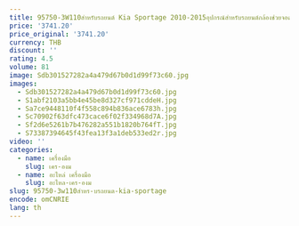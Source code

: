 ```yaml
---
title: 95750-3W110สำหรับรถยนต์ Kia Sportage 2010-2015อุปกรณ์สำหรับรถยนต์กล้องช่วยจอดรถ kamera spion กล้องถอยหลัง957503W120
price: '3741.20'
price_original: '3741.20'
currency: THB
discount: ''
rating: 4.5
volume: 81
image: Sdb301527282a4a479d67b0d1d99f73c60.jpg
images:
  - Sdb301527282a4a479d67b0d1d99f73c60.jpg
  - S1abf2103a5bb4e45be8d327cf971cddeH.jpg
  - Sa7ce9448110f4f558c894b836ace6783h.jpg
  - Sc70902f63dfc473cace6f02f334968d7A.jpg
  - Sf2d6e5261b7b476282a551b1820b764fT.jpg
  - S73387394645f43fea13f3a1deb533ed2r.jpg
video: ''
categories:
  - name: เครื่องมือ
    slug: เคร-องม
  - name: อะไหล่ เครื่องมือ
    slug: อะไหล-เคร-องม
slug: 95750-3w110สำหร-บรถยนต-kia-sportage
encode: omCNRIE
lang: th
---
```

  